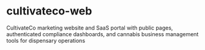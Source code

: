 # cultivateco-web
CultivateCo marketing website and SaaS portal with public pages, authenticated compliance dashboards, and cannabis business management tools for dispensary operations
